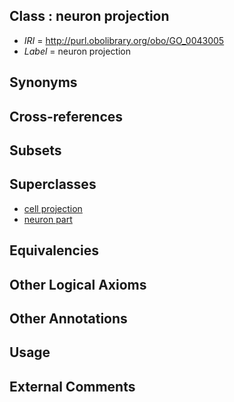 
## Class : neuron projection

 * *IRI* = http://purl.obolibrary.org/obo/GO_0043005
 * *Label* = neuron projection

## Synonyms


## Cross-references


## Subsets


## Superclasses

 * [cell projection](../../GO/95/GO_0042995.md)
 * [neuron part](../../GO/58/GO_0097458.md)

## Equivalencies


## Other Logical Axioms


## Other Annotations


## Usage


## External Comments


